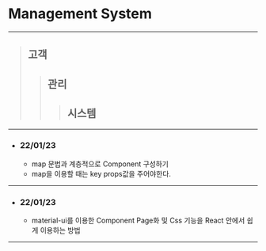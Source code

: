 # Management System 

-----------------------

> ## 고객
> > ## 관리
> > > ## 시스템

-----------------------

+ ### 22/01/23
    + map 문법과 계층적으로 Component 구성하기
    + map을 이용할 때는 key props값을 주어야한다.

-----------------------

+ ### 22/01/23
    + material-ui를 이용한 Component Page화 및 Css 기능을 React 안에서 쉽게 이용하는 방법

-----------------------